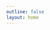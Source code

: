 ```yaml
---
outline: false
layout: home
---
```

<script  setup>
    import projectCard from '../components/projectCard.vue'
</script>

<projectCard/>